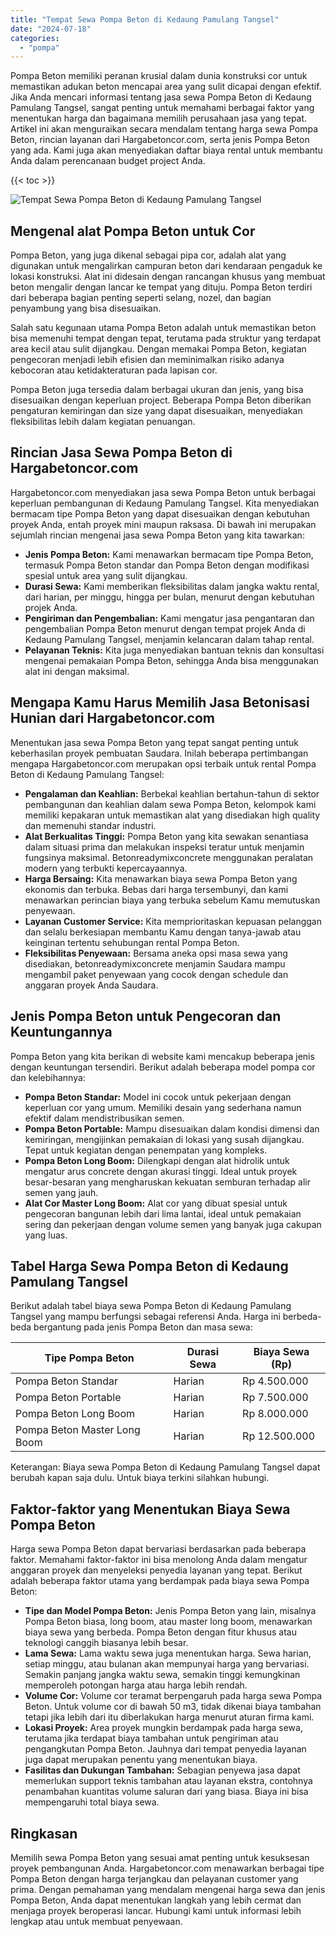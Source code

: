 ```yaml
---
title: "Tempat Sewa Pompa Beton di Kedaung Pamulang Tangsel"
date: "2024-07-18"
categories: 
  - "pompa"
---
```




Pompa Beton memiliki peranan krusial dalam dunia konstruksi cor untuk memastikan adukan beton mencapai area yang sulit dicapai dengan efektif. Jika Anda mencari informasi tentang jasa sewa Pompa Beton di Kedaung Pamulang Tangsel, sangat penting untuk memahami berbagai faktor yang menentukan harga dan bagaimana memilih perusahaan jasa yang tepat. Artikel ini akan menguraikan secara mendalam tentang harga sewa Pompa Beton, rincian layanan dari Hargabetoncor.com, serta jenis Pompa Beton yang ada. Kami juga akan menyediakan daftar biaya rental untuk membantu Anda dalam perencanaan budget project Anda.

{{< toc >}}

![Tempat Sewa Pompa Beton di Kedaung Pamulang Tangsel](https://hargareadymixid.github.io/pompa/concrete-pump%20(26).png)

## Mengenal alat Pompa Beton untuk Cor

Pompa Beton, yang juga dikenal sebagai pipa cor, adalah alat yang digunakan untuk mengalirkan campuran beton dari kendaraan pengaduk ke lokasi konstruksi. Alat ini didesain dengan rancangan khusus yang membuat beton mengalir dengan lancar ke tempat yang dituju. Pompa Beton terdiri dari beberapa bagian penting seperti selang, nozel, dan bagian penyambung yang bisa disesuaikan.

Salah satu kegunaan utama Pompa Beton adalah untuk memastikan beton bisa memenuhi tempat dengan tepat, terutama pada struktur yang terdapat area kecil atau sulit dijangkau. Dengan memakai Pompa Beton, kegiatan pengecoran menjadi lebih efisien dan meminimalkan risiko adanya kebocoran atau ketidakteraturan pada lapisan cor.

Pompa Beton juga tersedia dalam berbagai ukuran dan jenis, yang bisa disesuaikan dengan keperluan project. Beberapa Pompa Beton diberikan pengaturan kemiringan dan size yang dapat disesuaikan, menyediakan fleksibilitas lebih dalam kegiatan penuangan.

## Rincian Jasa Sewa Pompa Beton di Hargabetoncor.com

Hargabetoncor.com menyediakan jasa sewa Pompa Beton untuk berbagai keperluan pembangunan di Kedaung Pamulang Tangsel. Kita menyediakan bermacam tipe Pompa Beton yang dapat disesuaikan dengan kebutuhan proyek Anda, entah proyek mini maupun raksasa. Di bawah ini merupakan sejumlah rincian mengenai jasa sewa Pompa Beton yang kita tawarkan:

- **Jenis Pompa Beton:** Kami menawarkan bermacam tipe Pompa Beton, termasuk Pompa Beton standar dan Pompa Beton dengan modifikasi spesial untuk area yang sulit dijangkau.
- **Durasi Sewa:** Kami memberikan fleksibilitas dalam jangka waktu rental, dari harian, per minggu, hingga per bulan, menurut dengan kebutuhan projek Anda.
- **Pengiriman dan Pengembalian:** Kami mengatur jasa pengantaran dan pengembalian Pompa Beton menurut dengan tempat projek Anda di Kedaung Pamulang Tangsel, menjamin kelancaran dalam tahap rental.
- **Pelayanan Teknis:** Kita juga menyediakan bantuan teknis dan konsultasi mengenai pemakaian Pompa Beton, sehingga Anda bisa menggunakan alat ini dengan maksimal.

## Mengapa Kamu Harus Memilih Jasa Betonisasi Hunian dari Hargabetoncor.com

Menentukan jasa sewa Pompa Beton yang tepat sangat penting untuk keberhasilan proyek pembuatan Saudara. Inilah beberapa pertimbangan mengapa Hargabetoncor.com merupakan opsi terbaik untuk rental Pompa Beton di Kedaung Pamulang Tangsel:

- **Pengalaman dan Keahlian:** Berbekal keahlian bertahun-tahun di sektor pembangunan dan keahlian dalam sewa Pompa Beton, kelompok kami memiliki kepakaran untuk memastikan alat yang disediakan high quality dan memenuhi standar industri.
- **Alat Berkualitas Tinggi:** Pompa Beton yang kita sewakan senantiasa dalam situasi prima dan melakukan inspeksi teratur untuk menjamin fungsinya maksimal. Betonreadymixconcrete menggunakan peralatan modern yang terbukti kepercayaannya.
- **Harga Bersaing:** Kita menawarkan biaya sewa Pompa Beton yang ekonomis dan terbuka. Bebas dari harga tersembunyi, dan kami menawarkan perincian biaya yang terbuka sebelum Kamu memutuskan penyewaan.
- **Layanan Customer Service:** Kita memprioritaskan kepuasan pelanggan dan selalu berkesiapan membantu Kamu dengan tanya-jawab atau keinginan tertentu sehubungan rental Pompa Beton.
- **Fleksibilitas Penyewaan:** Bersama aneka opsi masa sewa yang disediakan, betonreadymixconcrete menjamin Saudara mampu mengambil paket penyewaan yang cocok dengan schedule dan anggaran proyek Anda Saudara.

## Jenis Pompa Beton untuk Pengecoran dan Keuntungannya

Pompa Beton yang kita berikan di website kami mencakup beberapa jenis dengan keuntungan tersendiri. Berikut adalah beberapa model pompa cor dan kelebihannya:

- **Pompa Beton Standar:** Model ini cocok untuk pekerjaan dengan keperluan cor yang umum. Memiliki desain yang sederhana namun efektif dalam mendistribusikan semen.
- **Pompa Beton Portable:** Mampu disesuaikan dalam kondisi dimensi dan kemiringan, mengijinkan pemakaian di lokasi yang susah dijangkau. Tepat untuk kegiatan dengan penempatan yang kompleks.
- **Pompa Beton Long Boom:** Dilengkapi dengan alat hidrolik untuk mengatur arus concrete dengan akurasi tinggi. Ideal untuk proyek besar-besaran yang mengharuskan kekuatan semburan terhadap alir semen yang jauh.
- **Alat Cor Master Long Boom:** Alat cor yang dibuat spesial untuk pengecoran bangunan lebih dari lima lantai, ideal untuk pemakaian sering dan pekerjaan dengan volume semen yang banyak juga cakupan yang luas.

## Tabel Harga Sewa Pompa Beton di Kedaung Pamulang Tangsel

Berikut adalah tabel biaya sewa Pompa Beton di Kedaung Pamulang Tangsel yang mampu berfungsi sebagai referensi Anda. Harga ini berbeda-beda bergantung pada jenis Pompa Beton dan masa sewa:

| Tipe Pompa Beton | Durasi Sewa | Biaya Sewa (Rp) |
| --- | --- | --- |
| Pompa Beton Standar | Harian | Rp 4.500.000 |
| Pompa Beton Portable | Harian | Rp 7.500.000 |
| Pompa Beton Long Boom | Harian | Rp 8.000.000 |
| Pompa Beton Master Long Boom | Harian | Rp 12.500.000 |

Keterangan: Biaya sewa Pompa Beton di Kedaung Pamulang Tangsel dapat berubah kapan saja dulu. Untuk biaya terkini silahkan hubungi.

## Faktor-faktor yang Menentukan Biaya Sewa Pompa Beton

Harga sewa Pompa Beton dapat bervariasi berdasarkan pada beberapa faktor. Memahami faktor-faktor ini bisa menolong Anda dalam mengatur anggaran proyek dan menyeleksi penyedia layanan yang tepat. Berikut adalah beberapa faktor utama yang berdampak pada biaya sewa Pompa Beton:

- **Tipe dan Model Pompa Beton:** Jenis Pompa Beton yang lain, misalnya Pompa Beton biasa, long boom, atau master long boom, menawarkan biaya sewa yang berbeda. Pompa Beton dengan fitur khusus atau teknologi canggih biasanya lebih besar.
- **Lama Sewa:** Lama waktu sewa juga menentukan harga. Sewa harian, setiap minggu, atau bulanan akan mempunyai harga yang bervariasi. Semakin panjang jangka waktu sewa, semakin tinggi kemungkinan memperoleh potongan harga atau harga lebih rendah.
- **Volume Cor:** Volume cor teramat berpengaruh pada harga sewa Pompa Beton. Untuk volume cor di bawah 50 m3, tidak dikenai biaya tambahan tetapi jika lebih dari itu diberlakukan harga menurut aturan firma kami.
- **Lokasi Proyek:** Area proyek mungkin berdampak pada harga sewa, terutama jika terdapat biaya tambahan untuk pengiriman atau pengangkutan Pompa Beton. Jauhnya dari tempat penyedia layanan juga dapat merupakan penentu yang menentukan biaya.
- **Fasilitas dan Dukungan Tambahan:** Sebagian penyewa jasa dapat memerlukan support teknis tambahan atau layanan ekstra, contohnya penambahan kuantitas volume saluran dari yang biasa. Biaya ini bisa mempengaruhi total biaya sewa.

## Ringkasan

Memilih sewa Pompa Beton yang sesuai amat penting untuk kesuksesan proyek pembangunan Anda. Hargabetoncor.com menawarkan berbagai tipe Pompa Beton dengan harga terjangkau dan pelayanan customer yang prima. Dengan pemahaman yang mendalam mengenai harga sewa dan jenis Pompa Beton, Anda dapat menentukan langkah yang lebih cermat dan menjaga proyek beroperasi lancar. Hubungi kami untuk informasi lebih lengkap atau untuk membuat penyewaan.

